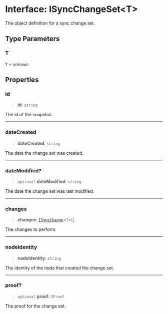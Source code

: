 # Interface: ISyncChangeSet\<T\>

The object definition for a sync change set.

## Type Parameters

### T

`T` = `unknown`

## Properties

### id

> **id**: `string`

The id of the snapshot.

***

### dateCreated

> **dateCreated**: `string`

The date the change set was created.

***

### dateModified?

> `optional` **dateModified**: `string`

The date the change set was last modified.

***

### changes

> **changes**: [`ISyncChange`](ISyncChange.md)\<`T`\>[]

The changes to perform.

***

### nodeIdentity

> **nodeIdentity**: `string`

The identity of the node that created the change set.

***

### proof?

> `optional` **proof**: `IProof`

The proof for the change set.

